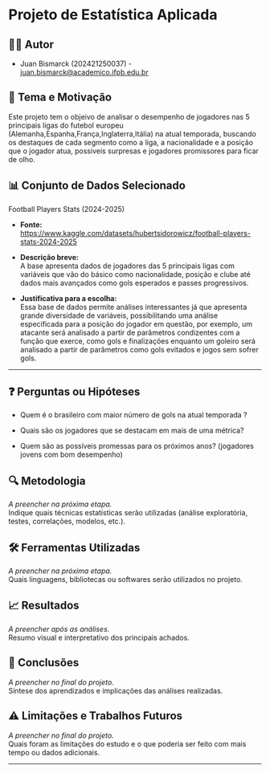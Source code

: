 # Projeto de Estatística Aplicada

## 🧑‍💻 Autor
- Juan Bismarck (202421250037) - juan.bismarck@academico.ifpb.edu.br

## 🎯 Tema e Motivação  
Este projeto tem  o objeivo de analisar o desempenho de jogadores nas 5 principais ligas do futebol europeu (Alemanha,Espanha,França,Inglaterra,Itália) na atual temporada, buscando os destaques de cada segmento como a liga, a nacionalidade e a posição que o jogador atua, possiveis surpresas e jogadores promissores para ficar de olho.

## 📊 Conjunto de Dados Selecionado  
Football Players Stats (2024-2025)

- **Fonte:**  
https://www.kaggle.com/datasets/hubertsidorowicz/football-players-stats-2024-2025

- **Descrição breve:**  
A base apresenta dados de jogadores das 5 principais ligas com variáveis que vão do básico como nacionalidade, posição e clube até dados mais avançados como gols esperados e passes progressivos.
 
- **Justificativa para a escolha:**  
Essa base de dados permite análises interessantes já que apresenta grande diversidade de variáveis, possibilitando uma análise especificada para a posição do jogador em questão, por exemplo, um atacante será analisado a partir de parâmetros condizentes com a função que exerce, como gols e finalizações enquanto um goleiro será analisado a partir de parâmetros como gols evitados e jogos sem sofrer gols. 
---

## ❓ Perguntas ou Hipóteses  
- Quem é o brasileiro com maior número de gols na atual temporada ?

- Quais são os jogadores que se destacam em mais de uma métrica?

- Quem são as possíveis promessas para os próximos anos? (jogadores jovens com bom desempenho)

## 🔍 Metodologia  
*A preencher na próxima etapa.*  
Indique quais técnicas estatísticas serão utilizadas (análise exploratória, testes, correlações, modelos, etc.).

## 🛠️ Ferramentas Utilizadas  
*A preencher na próxima etapa.*  
Quais linguagens, bibliotecas ou softwares serão utilizados no projeto.

## 📈 Resultados  
*A preencher após as análises.*  
Resumo visual e interpretativo dos principais achados.

## 📌 Conclusões  
*A preencher no final do projeto.*  
Síntese dos aprendizados e implicações das análises realizadas.

## ⚠️ Limitações e Trabalhos Futuros  
*A preencher no final do projeto.*  
Quais foram as limitações do estudo e o que poderia ser feito com mais tempo ou dados adicionais.

---

